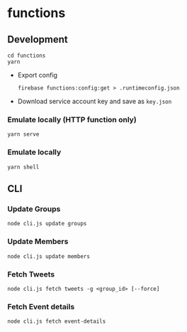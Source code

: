 # functions


## Development
```
cd functions
yarn
```
* Export config
    ```
    firebase functions:config:get > .runtimeconfig.json
    ```
* Download service account key and save as `key.json`

### Emulate locally (HTTP function only)
```
yarn serve
```

### Emulate locally
```
yarn shell
```


## CLI

### Update Groups
```
node cli.js update groups
```

### Update Members
```
node cli.js update members
```

### Fetch Tweets
```
node cli.js fetch tweets -g <group_id> [--force]
```

### Fetch Event details
```
node cli.js fetch event-details
```
